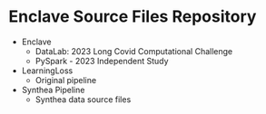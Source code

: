 # Enclave Source Files Repository


* Enclave
  - DataLab: 2023 Long Covid Computational Challenge
  - PySpark - 2023 Independent Study
* LearningLoss
  - Original pipeline
* Synthea Pipeline
  - Synthea data source files
